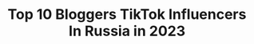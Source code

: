 ---
title: Top 10 Bloggers TikTok Influencers In Russia in 2023
description: >-
  Find top bloggers TikTok influencers in Russia in 2023. Most popular hashtags: #moscow #aesthetic #dance.
platform: TikTok
hits: 21
text_top: Discover the top-rated TikTok influencers on inBeat.
text_bottom: Our platform holds 21 TikTok influencers like this in Russia for you to work with.
profiles:
  - username: "iamalyonalee"
    fullname: >-
      Alyona Lee
    bio: >-
      Алена 20 y.o♎️ Blogger 120 000+ Dancer Inst: alyona._.lee YouTube:Alyona Lee👇🏼
    location: "Russia"
    followers: 247300
    engagement: 2849
    commentsToLikes: 0.008436
    id: cka0q64s6bfb80i78njhlpfa3
    verified: false
    hashtags: "#asia, #asian, #trend, #bts"
  - username: "ladyginmisha"
    fullname: >-
      Ладыгин Миша
    bio: >-
      ✔ Moscow, Russia🇷🇺 ✔ Young blogger ✔ Stand-Up comedian 🙏Подписывайся на инсту
    location: "Russia"
    followers: 6980
    engagement: 561
    commentsToLikes: 0.260241
    id: ckb0u2o63jg380j23uvc2vz9s
    verified: false
    hashtags: "#summer, #moscow, #cinema, #2020"
  - username: "mcpepl2.0"
    fullname: >-
      мс_pepL
    bio: >-
      23года.Москва bloggers.bee.ag@gmail.com 🔻Проверь мой Инстаграмм🔻
    location: "Russia"
    followers: 160900
    engagement: 1760
    commentsToLikes: 0.010685
    id: ck9n4x7up65990j7861t13v3m
    verified: false
    hashtags: "#stopban, #dontban, #pov, #covid19"
  - username: "malezh"
    fullname: >-
      Oksana Malezhik
    bio: >-
      PR и сотрудничество 👉🏻 Instagram @malezh 🪐 blogger, YouTuber 🐉
    location: "Russia"
    followers: 28100
    engagement: 850
    commentsToLikes: 0.040510
    id: ckb9fmusv410x0j23kfuyc0g6
    verified: false
    hashtags: "#moscow, #moscowcity, #longhair, #picnic"
  - username: "skandalist_56"
    fullname: >-
      Skandalist_56
    bio: >-
      Insta: Skandalist177 https://dash.perfluence.net/signup/blogger
    location: "Russia"
    followers: 16000
    engagement: 1479
    commentsToLikes: 0.013932
    id: ckb9588qmn2oe0j23tfkucnvp
    verified: false
    hashtags: "#56, #156"
  - username: "nika_clips"
    fullname: >-
      nika_clips
    bio: >-
      Питер✨ 19 y.o. Blogger ‼️INSTAGRAM - @nika_clips‼️
    location: "Russia"
    followers: 31400
    engagement: 491
    commentsToLikes: 0.035051
    id: ck8nejlyqnncu0j7864bh5k4z
    verified: false
    hashtags: ""
  - username: "alan_enileev"
    fullname: >-
      Alan Enileev
    bio: >-
      car blogger, world champion in NFS 🚗💨 автоблогер, чемпион мира по NFS 🏁
    location: "Russia"
    followers: 1300000
    engagement: 573
    commentsToLikes: 0.011597
    id: ck81s99hjqz090j7843556fcw
    verified: true
    hashtags: "#russia, #concept, #car, #wow"
  - username: "helenyes1"
    fullname: >-
      Helen Yes
    bio: >-
      Elena Sazhina - blogger, actress, TV host, singer 🔥ТЕНЕВОЙ БАН🔥 👇👇👇
    location: "Russia"
    followers: 2200000
    engagement: 1210
    commentsToLikes: 0.005447
    id: ck8km8j507ey50j78l4rheqj6
    verified: true
    hashtags: "#helenyes1, #helen, #mydream"
  - username: "moon.waterrr"
    fullname: >-
      moon.waterrr
    bio: >-
      🍂Aesthetic 🍂 🍪Beauty blogger🍪 ✨Angel✨ ☕️📔🍂🧦
    location: "Russia"
    followers: 132100
    engagement: 1942
    commentsToLikes: 0.007216
    id: ckd0lfvbvgbwa0j23pth5m1rg
    verified: false
    hashtags: "#foryoupage, #look, #vsco, #viral"
  - username: "ksyu_mk"
    fullname: >-
      Ксю💖
    bio: >-
      Ксения ❤ 18😍 https://dash3.prfl.online/signup/blogger/937f40a8df21
    location: "Russia"
    followers: 4635
    engagement: 881
    commentsToLikes: 0.013178
    id: cka9r9z5j8vxp0i78uhyj9h8l
    verified: false
    hashtags: ""
---